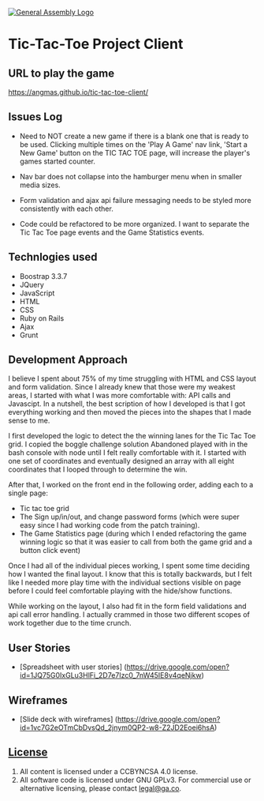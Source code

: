 [![General Assembly Logo](https://camo.githubusercontent.com/1a91b05b8f4d44b5bbfb83abac2b0996d8e26c92/687474703a2f2f692e696d6775722e636f6d2f6b6538555354712e706e67)](https://generalassemb.ly/education/web-development-immersive)

# Tic-Tac-Toe Project  Client


## URL to play the game
<https://angmas.github.io/tic-tac-toe-client/>

## Issues Log
- Need to NOT create a new game if there is a blank one that is
  ready to be used. Clicking multiple times on the 'Play A Game'
  nav link, 'Start a New Game' button on the TIC TAC TOE page,
  will increase the player's games started counter.

- Nav bar does not collapse into the hamburger menu when in
  smaller media sizes.

- Form validation and ajax api failure messaging needs to be styled
  more consistently with each other.

- Code could be refactored to be more organized. I want
  to separate the Tic Tac Toe page events and the Game
  Statistics events.

## Technlogies used
- Boostrap 3.3.7
- JQuery
- JavaScript
- HTML
- CSS
- Ruby on Rails
- Ajax
- Grunt

## Development Approach
I believe I spent about 75% of my time struggling with
HTML and CSS layout and form validation. Since I already
knew that those were my weakest areas, I started with
what I was more comfortable with: API calls and Javascipt.
In a nutshell, the best scription of how I developed is
that I got everything working and then moved the pieces into
the shapes that I made sense to me.

I first developed the logic to detect the the winning lanes for the Tic Tac Toe grid. I copied the boggle challenge solution Abandoned played with in the bash console with node until I felt
really comfortable with it. I started with one set of coordinates
and eventually designed an array with all eight coordinates
that I looped through to determine the win.

After that, I worked on the front end in the following order,
adding each to a single page:
- Tic tac toe grid
- The Sign up/in/out, and change password forms (which were
  super easy since I had working code from the patch training).
- The Game Statistics page (during which I ended refactoring
  the game winning logic so that it was easier to call from
  both the game grid and a button click event)

Once I had all of the individual pieces working, I spent some
time deciding how I wanted the final layout. I know that this is
totally backwards, but I felt like I needed more play time
with the individual sections visible on page before I could
feel comfortable playing with the hide/show functions.

While working on the layout, I also had fit in the form
field validations and api call error handling. I actually crammed
in those two different scopes of work together due to the time crunch.



## User Stories
-   [Spreadsheet with user stories] (https://drive.google.com/open?id=1JQ75G0IxGLu3HlFi_2D7e7Izc0_7nW45IE8v4qeNjkw)


## Wireframes
-   [Slide deck with wireframes] (https://drive.google.com/open?id=1vc7G2eOTmCbDvsQd_2jnym0QP2-w8-Z2JD2Eoei6hsA)



## [License](LICENSE)

1.  All content is licensed under a CC­BY­NC­SA 4.0 license.
1.  All software code is licensed under GNU GPLv3. For commercial use or
    alternative licensing, please contact legal@ga.co.
